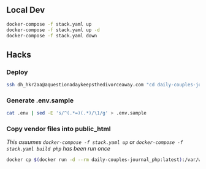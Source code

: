 ## Local Dev
```bash
docker-compose -f stack.yaml up
docker-compose -f stack.yaml up -d
docker-compose -f stack.yaml down
```

## Hacks

### Deploy
```bash
ssh dh_hkr2aa@aquestionadaykeepsthedivorceaway.com "cd daily-couples-journal && git pull  && cd .. && rsync -avz daily-couples-journal/public_html/ aquestionadaykeepsthedivorceaway.com/"
```

### Generate .env.sample
```bash
cat .env | sed -E 's/^(.*=)(.*)/\1/g' > .env.sample
```

### Copy vendor files into public_html
_This assumes `docker-compose -f stack.yaml up` or `docker-compose -f stack.yaml build php` has been run once_
```bash
docker cp $(docker run -d --rm daily-couples-journal_php:latest):/var/www/html/vendor public_html
```

